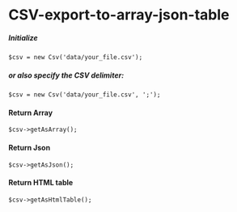 # CSV-export-to-array-json-table

##### Initialize
```
$csv = new Csv('data/your_file.csv');
```

##### or also specify the CSV delimiter:
```
$csv = new Csv('data/your_file.csv', ';');
```

#### Return Array

```
$csv->getAsArray();
```

#### Return Json

```
$csv->getAsJson();
```

#### Return HTML table

```
$csv->getAsHtmlTable();
```
